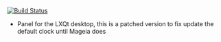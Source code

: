 [![Build Status](https://travis-ci.org/unity-linux/task-unity-lxqt.svg?branch=master)](https://travis-ci.org/unity-linux/task-unity-lxqt)

- Panel for the LXQt desktop, this is a patched version to fix update the default clock until Mageia does
